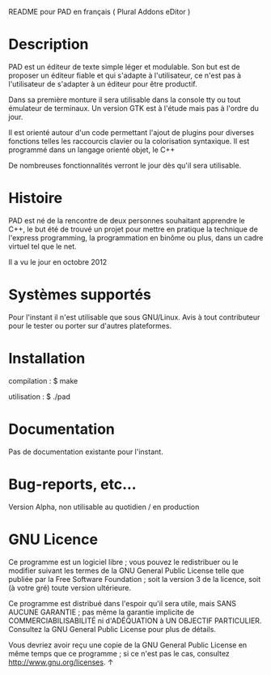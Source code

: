 README pour PAD en français 
( Plural Addons eDitor )

Description
===========

PAD est un éditeur de texte simple léger et modulable.
Son but est de proposer un éditeur fiable et qui s'adapte à l'utilisateur,
ce n'est pas à l'utilisateur de s'adapter à un éditeur pour être productif.

Dans sa première monture il sera utilisable dans la console tty ou tout émulateur de terminaux.
Un version GTK est à l'étude mais pas à l'ordre du jour.

Il est orienté autour d'un code permettant l'ajout de plugins pour diverses fonctions telles les raccourcis clavier ou la colorisation syntaxique.
Il est programmé dans un langage orienté objet, le C++

De nombreuses fonctionnalités verront le jour dès qu'il sera utilisable.

Histoire
========

PAD est né de la rencontre de deux personnes souhaitant apprendre le C++, 
le but été de trouvé un projet pour mettre en pratique la technique de l'express programming,
la programmation en binôme ou plus, dans un cadre virtuel tel que le net.

Il a vu le jour en octobre 2012

Systèmes supportés
==================

Pour l'instant il n'est utilisable que sous GNU/Linux.
Avis à tout contributeur pour le tester ou porter sur d'autres plateformes.

Installation
============

compilation :
$ make

utilisation :
$ ./pad

Documentation
=============

Pas de documentation existante pour l'instant.

Bug-reports, etc...
===================

Version Alpha, non utilisable au quotidien / en production

GNU Licence
=====

Ce programme est un logiciel libre ; vous pouvez le redistribuer ou le modifier suivant les termes de la GNU General Public License telle que publiée par la Free Software Foundation ; soit la version 3 de la licence, soit (à votre gré) toute version ultérieure.

Ce programme est distribué dans l'espoir qu'il sera utile, mais SANS AUCUNE GARANTIE ; pas même la garantie implicite de COMMERCIABILISABILITÉ ni d'ADÉQUATION à UN OBJECTIF PARTICULIER. Consultez la GNU General Public License pour plus de détails.

Vous devriez avoir reçu une copie de la GNU General Public License en même temps que ce programme ; si ce n'est pas le cas, consultez <http://www.gnu.org/licenses>. ↑
